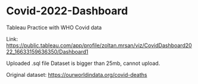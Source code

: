 # Covid-2022-Dashboard
Tableau Practice with WHO Covid data

Link: https://public.tableau.com/app/profile/zoltan.mrsan/viz/CovidDashboard2022_16633159636350/Dashboard1

Uploaded .sql file
Dataset is bigger than 25mb, cannot upload.

Original dataset: https://ourworldindata.org/covid-deaths
